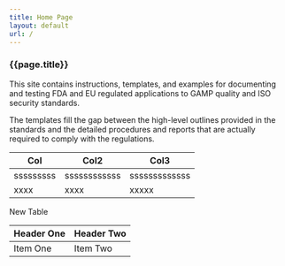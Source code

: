 ```yaml
---
title: Home Page
layout: default
url: /
---
```


### {{page.title}}

This site contains instructions, templates, and examples for documenting and testing FDA and EU regulated applications to GAMP quality and ISO security standards.

The templates fill the gap between the high-level outlines provided in the standards and the detailed procedures and reports that are actually required to comply with the regulations.


|  Col  | Col2  | Col3  |
|---|---|---|
| sssssssss  |  ssssssssssss | sssssssssssss  |
| xxxx   | xxxx   | xxxxx  |

New Table

| Header One     | Header Two     |
| :------------- | :------------- |
| Item One       | Item Two       |
